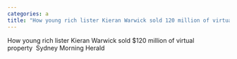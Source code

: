 ```yaml
---
categories: a
title: "How young rich lister Kieran Warwick sold 120 million of virtual property  Sydney Morning Herald"
---
```

How young rich lister Kieran Warwick sold $120 million of virtual property&nbsp;&nbsp;Sydney Morning Herald